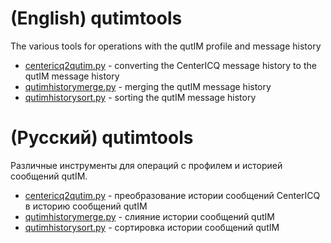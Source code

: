 # (English) qutimtools
The various tools for operations with the qutIM profile and message history

* [centericq2qutim.py](centericq2qutim.md) - converting the CenterICQ message history to the qutIM message history
* [qutimhistorymerge.py](qutimhistorymerge.md) - merging the qutIM message history
* [qutimhistorysort.py](qutimhistorysort.md) - sorting the qutIM message history

# (Русский) qutimtools
Различные инструменты для операций с профилем и историей сообщений qutIM.

* [centericq2qutim.py](centericq2qutim.md) - преобразование истории сообщений CenterICQ в историю сообщений qutIM
* [qutimhistorymerge.py](qutimhistorymerge.md) - слияние истории сообщений qutIM
* [qutimhistorysort.py](qutimhistorysort.md) - сортировка истории сообщений qutIM
